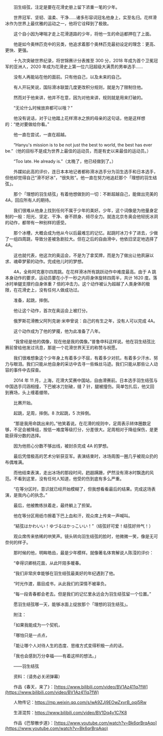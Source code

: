 　　羽生结弦，注定是要在花滑史册上留下浓重一笔的少年。

　　世界冠军、坚韧、温柔、干净……诸多形容词冠名他身上，实至名归。花样滑冰作为世界上最优雅的运动之一，他将它诠释到了极致。

　　这个自小因为哮喘才走上花滑道路的少年，将他一生的命运都押在了上面。

　　他是如今奥林匹克中的另类，他追求着那个奥林匹克最初设定的理念：更高、更快、更强。

　　十九次突破世界纪录，将世锦赛计分表推至 300 分，2018 年成为首个卫冕冠军的亚洲人，2020 年成为花滑史上第一位六冠超级大满贯的男单选手……

　　没有人再能站在他的面前。只有他自己，以及未来的自己。

　　有人开玩笑说，国际滑冰联盟几度更改积分规则，就是为了限制住他。

　　然而对于他来讲，他并不在意，因为对他来讲，规则就是用来打破的。

　　“无论什么时候放弃都可以哦？”

　　他没有说话，对于让他踏上花样滑冰之旅的母亲的这句话，他是这样想的：“绝对要做给你看。”

　　他一直在尝试，一直在超越。

　　“Hanyu's mission is to be not just the best to world, the best has ever be.”（他的目标不是成为世界上最佳的运动员，而是有史以来最佳的运动员。）

　　“Too late. He already is.”（太晚了，他已经做到了。）

　　外媒如此高的评价，连日本本地记者都称滑冰选手分为羽生选手和日本选手，但他却觉得自己“滑不好冰”，“很失败”。他一直在努力地追赶那个「理想的羽生结弦」。

　　那个「理想的羽生结弦」有着他想做到的一切：不断超越自己，能做出完美的 4A，回应所有人的期待。

　　我们很难从他身上找到任何不属于少年的美好。少年，这个词像是为他量身定制的一般：阳光、坚定、干净、奋不顾身、倾尽全力。就连北京冬奥会他轻抚冰洞的动作，都带有一种别样的感受。

　　那个冰槽，大概会成为他从今以后最难忘的记忆。起跳时冰刀卡了进去，少做了一组四周跳，导致分差被急剧拉大。但在之后的自由滑中，他依旧坚定地选择了 4A。

　　这也就代表，他这次的奥运会，不是为了拿奖牌，而是为了做出让他夙寐以求、魂牵梦萦的动作。完成他儿时的梦想。

　　4A，全称阿克塞尔四周跳。在花样滑冰所有跳跃动作中难度最高。由于 A 跳本身动作的要求，运动员要在小于一秒之内将身体旋转四周半，共计 1620 度。落冰时单腿支撑约自身体重 7 倍的冲击力。这个动作被认为超越了人类身体的极限，在花滑史上，没有任何人做成功过。

　　准备，起跳，摔倒。

　　他让这个动作，首次在奥运会上被打分。

　　俄罗斯花滑教父阿列克谢·米申曾说：自己的有生之年，没有人可以完成 4A。

　　这个动作成为了他的梦魇，他为此准备了八年。

　　“我曾经是他的偶像，现在他是我的偶像。”普鲁申科这样说。他在羽生结弦比赛前曾给他发过讯息，那是一个花滑世界天王的称赞与祝愿。

　　我们很难想象这个少年身上有着多少不屈，有着多少对抗，有着多少汗水、努力与眼泪。我们只能从他自身的采访中去寻一些蛛丝马迹。我们只能从那些让人动容的事件中去探查。

　　2014 年 11 月，上海，花滑大奖赛中国站，自由滑赛前。日本选手羽生结弦与中国选手闫涵相撞，下巴被冰刀划破，缝 7 针，腿被撞伤。简单包扎后，他又回到赛场，头上缠着绷带。

　　比赛开始。

　　起跳，足周，摔倒。8 次起跳，5 次摔倒。

　　“那是我用命跳出来的。”他笑着说。在花滑的规则中，足周表示转体圈数足够，不足会被降组，按低一难度等级打分，分差很大。足周相对于降组保伤，是更能获得分数的选择。

　　因为他担心分数不够出线，被封杀完成 4A 的梦想。

　　最后凭借极高的艺术分斩获亚军。表演结束时，冰场周围一圈几乎被观众扔的布偶堆满。

　　而他结束表演，走出冰场的那段时间，趔趄蹒跚，俨然没有滑冰时飘逸的风范。不看到这里，没有任何人知道，他受的伤到底有多么严重。

　　“在等分区时，意识就已经开始模糊了，但我想看看最后的结果。完成这场表演，是我内心的执念。”

　　最后，他被教练扶着走，最终躺上了担架。

　　他在等分区用纸巾擦着下巴上血和汗，观众席上传来一声喊叫。

　　“結弦はかわいい！ゆづるはかっこいい！”（结弦好可爱！结弦好帅气！）

　　观众席传来依稀的哄笑声。镜头转向羽生结弦的脸时，他微微一笑，像是无可奈何的样子。

　　那时候的他，明眸皓齿，最是少年模样。就像著名体育解说人陈滢的评价：

　　“幸得识卿桃花面，从此阡陌多暖春。

　　“我们非常庆幸能够在羽生结弦最美好的年纪遇到了他。

　　“时光作渡，眉目成书，从此我们的深情不被辜负。

　　“每一段青春都会老去。但是我们的记忆里永远会为羽生结弦留一个位置。”

　　愿羽生结弦哪一天，能够冰面上绽放那个「理想的羽生结弦」。







　　附注：

　　「如果我能成为一个契机，

　　「哪怕只是一点点，

　　「能让哪个人对待人生的态度、思维方式变得积极一点的话，

　　「我也会感到万分幸福——有着这样的想法。」

　　——羽生结弦





　　资料：（请务必关闭弹幕）

　　作品《春天，来了》：[https://www.bilibili.com/video/BV1Az411q7fW](https://www.bilibili.com/video/BV1Az411q7fW)

　　人物传记：https://mp.weixin.qq.com/s/wA9ZJj9EOwZxyrB_oqj5Rw

　　生涯混剪：https://www.bilibili.com/video/BV1Dq4y1C7K8

　　作品《巴黎散步道》：[https://www.youtube.com/watch?v=Bk6qrBrqAqo](https://www.youtube.com/watch?v=Bk6qrBrqAqo)

